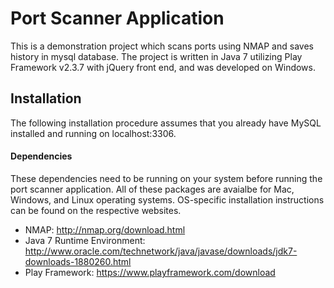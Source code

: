 # Port Scanner Application

This is a demonstration project which scans ports using NMAP and saves history in mysql database. The project is written in Java 7 utilizing Play Framework v2.3.7 with jQuery front end, and was developed on Windows. 

## Installation
The following installation procedure assumes that you already have MySQL installed and running on localhost:3306. 

#### Dependencies
These dependencies need to be running on your system before running the port scanner application. All of these packages are avaialbe for Mac, Windows, and Linux operating systems. OS-specific installation instructions can be found on the respective websites.

 * NMAP: http://nmap.org/download.html
 * Java 7 Runtime Environment: http://www.oracle.com/technetwork/java/javase/downloads/jdk7-downloads-1880260.html
 * Play Framework: https://www.playframework.com/download

